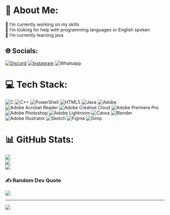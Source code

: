 # 💫 About Me:
🔭 I’m currently working on my skills <br>🤝 I’m looking for help with programming languages or English spoken <br>🌱 I’m currently learning java<br>


## 🌐 Socials:
[![Discord](https://img.shields.io/badge/Discord-%237289DA.svg?logo=discord&logoColor=white)](https://discord.gg/s8ulcarry) [![Instagram](https://img.shields.io/badge/Instagram-%23E4405F.svg?logo=Instagram&logoColor=white)](https://instagram.com/k.sharma__007) ![Whatsapp](https://img.shields.io/twitter/url?url=https%3A%2F%2Fx.com%2FKunalSharma8094%3Ft%3D5RcR2lB9Zfz0hpk7Q6Q9pA%26s%3D08.)
# 💻 Tech Stack:
![C](https://img.shields.io/badge/c-%2300599C.svg?style=flat&logo=c&logoColor=white) ![C++](https://img.shields.io/badge/c++-%2300599C.svg?style=flat&logo=c%2B%2B&logoColor=white) ![PowerShell](https://img.shields.io/badge/PowerShell-%235391FE.svg?style=flat&logo=powershell&logoColor=white) ![HTML5](https://img.shields.io/badge/html5-%23E34F26.svg?style=flat&logo=html5&logoColor=white) ![Java](https://img.shields.io/badge/java-%23ED8B00.svg?style=flat&logo=openjdk&logoColor=white) ![Adobe](https://img.shields.io/badge/adobe-%23FF0000.svg?style=flat&logo=adobe&logoColor=white) ![Adobe Acrobat Reader](https://img.shields.io/badge/Adobe%20Acrobat%20Reader-EC1C24.svg?style=flat&logo=Adobe%20Acrobat%20Reader&logoColor=white) ![Adobe Creative Cloud](https://img.shields.io/badge/Adobe%20Creative%20Cloud-DA1F26.svg?style=flat&logo=Adobe%20Creative%20Cloud&logoColor=white) ![Adobe Premiere Pro](https://img.shields.io/badge/Adobe%20Premiere%20Pro-9999FF.svg?style=flat&logo=Adobe%20Premiere%20Pro&logoColor=white) ![Adobe Photoshop](https://img.shields.io/badge/adobe%20photoshop-%2331A8FF.svg?style=flat&logo=adobe%20photoshop&logoColor=white) ![Adobe Lightroom](https://img.shields.io/badge/Adobe%20Lightroom-31A8FF.svg?style=flat&logo=Adobe%20Lightroom&logoColor=white) ![Canva](https://img.shields.io/badge/Canva-%2300C4CC.svg?style=flat&logo=Canva&logoColor=white) ![Blender](https://img.shields.io/badge/blender-%23F5792A.svg?style=flat&logo=blender&logoColor=white) ![Adobe Illustrator](https://img.shields.io/badge/adobe%20illustrator-%23FF9A00.svg?style=flat&logo=adobe%20illustrator&logoColor=white) ![Sketch](https://img.shields.io/badge/Sketch-FFB387?style=flat&logo=sketch&logoColor=black) ![Figma](https://img.shields.io/badge/figma-%23F24E1E.svg?style=flat&logo=figma&logoColor=white) ![Gimp](https://img.shields.io/badge/Gimp-657D8B?style=flat&logo=gimp&logoColor=FFFFFF)
# 📊 GitHub Stats:
![](https://github-readme-stats.vercel.app/api?username=NikkiSh07&theme=dark&hide_border=false&include_all_commits=true&count_private=true)<br/>
![](https://github-readme-streak-stats.herokuapp.com/?user=NikkiSh07&theme=dark&hide_border=false)<br/>
![](https://github-readme-stats.vercel.app/api/top-langs/?username=NikkiSh07&theme=dark&hide_border=false&include_all_commits=true&count_private=true&layout=compact)

### ✍️ Random Dev Quote
![](https://quotes-github-readme.vercel.app/api?type=horizontal&theme=dark)

---
[![](https://visitcount.itsvg.in/api?id=NikkiSh07&icon=0&color=13)](https://visitcount.itsvg.in)

<!-- Proudly created with GPRM ( https://gprm.itsvg.in ) -->
